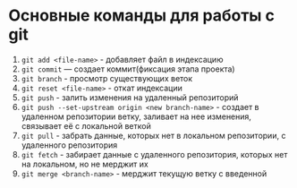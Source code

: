 # Основные команды для работы с git

1. `git add <file-name>` - добавляет файл в индексацию
2. `git commit` — создает коммит(фиксация этапа проекта)
3. `git branch` - просмотр существующих веток
4. `git reset <file-name>` - откат индексации
5. `git push` - залить изменения на удаленный репозиторий
6. `git push --set-upstream origin <new branch-name>` - создает в удаленном репозитории ветку, заливает на нее изменения, связывает её с локальной веткой
7. `git pull` - забрать данные, которых нет в локальном репозитории, с удаленного репозитория
8. `git fetch` - забирает данные с удаленного репозитория, которых нет на локальном, но не мерджит их
9. `git merge <branch-name>` - мерджит текущую ветку с введенной
